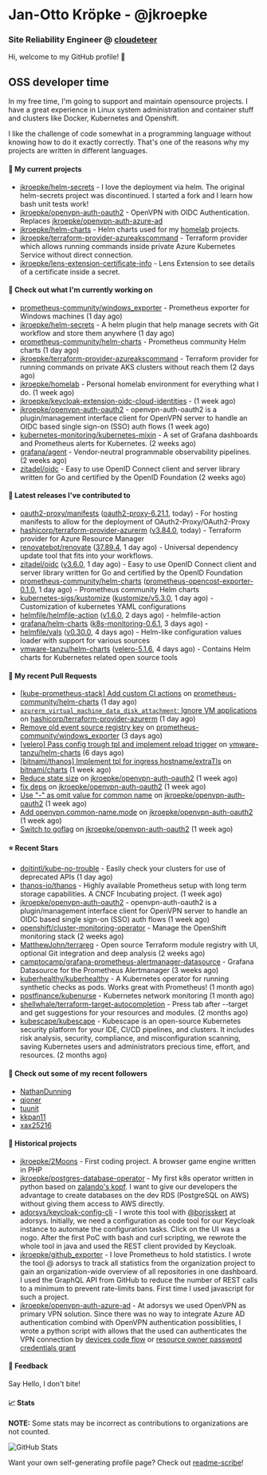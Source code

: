# Jan-Otto Kröpke - @jkroepke
### Site Reliability Engineer @ [cloudeteer](https://cloudeteer.de/)

Hi, welcome to my GitHub profile! 👋

## OSS developer time
In my free time, I'm going to support and maintain opensource projects. I have a great experience in Linux system administration and container stuff and clusters like Docker, Kubernetes and Openshift.

I like the challenge of code somewhat in a programming language without knowing how to do it exactly correctly. That's one of the reasons why my projects are written in different languages.

#### 🌱 My current projects
- [jkroepke/helm-secrets](https://github.com/jkroepke/helm-secrets) - I love the deployment via helm. The original helm-secrets project was discontinued. I started a fork and I learn how bash unit tests work!
- [jkroepke/openvpn-auth-oauth2](https://github.com/jkroepke/openvpn-auth-oauth2) - OpenVPN with OIDC Authentication. Replaces  [jkroepke/openvpn-auth-azure-ad](https://github.com/jkroepke/openvpn-auth-azure-ad) 
- [jkroepke/helm-charts](https://github.com/jkroepke/helm-charts) - Helm charts used for my [homelab](https://github.com/jkroepke/homelab) projects.
- [jkroepke/terraform-provider-azureakscommand](https://github.com/jkroepke/terraform-provider-azureakscommand) - Terraform provider which allows running commands inside private Azure Kubernetes Service without direct connection.
- [jkroepke/lens-extension-certificate-info](https://github.com/jkroepke/lens-extension-certificate-info) - Lens Extension to see details of a certificate inside a secret.

#### 👷 Check out what I'm currently working on

- [prometheus-community/windows_exporter](https://github.com/prometheus-community/windows_exporter) - Prometheus exporter for Windows machines (1 day ago)
- [jkroepke/helm-secrets](https://github.com/jkroepke/helm-secrets) - A helm plugin that help manage secrets with Git workflow and store them anywhere (1 day ago)
- [prometheus-community/helm-charts](https://github.com/prometheus-community/helm-charts) - Prometheus community Helm charts (1 day ago)
- [jkroepke/terraform-provider-azureakscommand](https://github.com/jkroepke/terraform-provider-azureakscommand) - Terraform provider for running commands on private AKS clusters without reach them (2 days ago)
- [jkroepke/homelab](https://github.com/jkroepke/homelab) - Personal homelab environment for everything what I do. (1 week ago)
- [jkroepke/keycloak-extension-oidc-cloud-identities](https://github.com/jkroepke/keycloak-extension-oidc-cloud-identities) -  (1 week ago)
- [jkroepke/openvpn-auth-oauth2](https://github.com/jkroepke/openvpn-auth-oauth2) - openvpn-auth-oauth2 is a plugin/management interface client for OpenVPN server to handle an OIDC based single sign-on (SSO) auth flows (1 week ago)
- [kubernetes-monitoring/kubernetes-mixin](https://github.com/kubernetes-monitoring/kubernetes-mixin) -  A set of Grafana dashboards and Prometheus alerts for Kubernetes. (2 weeks ago)
- [grafana/agent](https://github.com/grafana/agent) - Vendor-neutral programmable observability pipelines. (2 weeks ago)
- [zitadel/oidc](https://github.com/zitadel/oidc) - Easy to use OpenID Connect client and server library written for Go and certified by the OpenID Foundation (2 weeks ago)

#### 🔭 Latest releases I've contributed to

- [oauth2-proxy/manifests](https://github.com/oauth2-proxy/manifests) ([oauth2-proxy-6.21.1](https://github.com/oauth2-proxy/manifests/releases/tag/oauth2-proxy-6.21.1), today) - For hosting manifests to allow for the deployment of OAuth2-Proxy/OAuth2-Proxy
- [hashicorp/terraform-provider-azurerm](https://github.com/hashicorp/terraform-provider-azurerm) ([v3.84.0](https://github.com/hashicorp/terraform-provider-azurerm/releases/tag/v3.84.0), today) - Terraform provider for Azure Resource Manager
- [renovatebot/renovate](https://github.com/renovatebot/renovate) ([37.89.4](https://github.com/renovatebot/renovate/releases/tag/37.89.4), 1 day ago) - Universal dependency update tool that fits into your workflows.
- [zitadel/oidc](https://github.com/zitadel/oidc) ([v3.6.0](https://github.com/zitadel/oidc/releases/tag/v3.6.0), 1 day ago) - Easy to use OpenID Connect client and server library written for Go and certified by the OpenID Foundation
- [prometheus-community/helm-charts](https://github.com/prometheus-community/helm-charts) ([prometheus-opencost-exporter-0.1.0](https://github.com/prometheus-community/helm-charts/releases/tag/prometheus-opencost-exporter-0.1.0), 1 day ago) - Prometheus community Helm charts
- [kubernetes-sigs/kustomize](https://github.com/kubernetes-sigs/kustomize) ([kustomize/v5.3.0](https://github.com/kubernetes-sigs/kustomize/releases/tag/kustomize/v5.3.0), 1 day ago) - Customization of kubernetes YAML configurations
- [helmfile/helmfile-action](https://github.com/helmfile/helmfile-action) ([v1.6.0](https://github.com/helmfile/helmfile-action/releases/tag/v1.6.0), 2 days ago) - helmfile-action
- [grafana/helm-charts](https://github.com/grafana/helm-charts) ([k8s-monitoring-0.6.1](https://github.com/grafana/helm-charts/releases/tag/k8s-monitoring-0.6.1), 3 days ago) - 
- [helmfile/vals](https://github.com/helmfile/vals) ([v0.30.0](https://github.com/helmfile/vals/releases/tag/v0.30.0), 4 days ago) - Helm-like configuration values loader with support for various sources
- [vmware-tanzu/helm-charts](https://github.com/vmware-tanzu/helm-charts) ([velero-5.1.6](https://github.com/vmware-tanzu/helm-charts/releases/tag/velero-5.1.6), 4 days ago) - Contains Helm charts for Kubernetes related open source tools

#### 🔨 My recent Pull Requests

- [[kube-prometheus-stack] Add custom CI actions](https://github.com/prometheus-community/helm-charts/pull/4065) on [prometheus-community/helm-charts](https://github.com/prometheus-community/helm-charts) (1 day ago)
- [`azurerm_virtual_machine_data_disk_attachment`: Ignore VM applications](https://github.com/hashicorp/terraform-provider-azurerm/pull/24145) on [hashicorp/terraform-provider-azurerm](https://github.com/hashicorp/terraform-provider-azurerm) (1 day ago)
- [Remove old event source registry key](https://github.com/prometheus-community/windows_exporter/pull/1357) on [prometheus-community/windows_exporter](https://github.com/prometheus-community/windows_exporter) (3 days ago)
- [[velero] Pass config trough tpl and implement reload trigger](https://github.com/vmware-tanzu/helm-charts/pull/525) on [vmware-tanzu/helm-charts](https://github.com/vmware-tanzu/helm-charts) (6 days ago)
- [[bitnami/thanos] Implement tpl for ingress hostname/extraTls](https://github.com/bitnami/charts/pull/21351) on [bitnami/charts](https://github.com/bitnami/charts) (1 week ago)
- [Reduce state size](https://github.com/jkroepke/openvpn-auth-oauth2/pull/78) on [jkroepke/openvpn-auth-oauth2](https://github.com/jkroepke/openvpn-auth-oauth2) (1 week ago)
- [fix deps](https://github.com/jkroepke/openvpn-auth-oauth2/pull/77) on [jkroepke/openvpn-auth-oauth2](https://github.com/jkroepke/openvpn-auth-oauth2) (1 week ago)
- [Use &#34;-&#34; as omit value for common name](https://github.com/jkroepke/openvpn-auth-oauth2/pull/76) on [jkroepke/openvpn-auth-oauth2](https://github.com/jkroepke/openvpn-auth-oauth2) (1 week ago)
- [Add openvpn.common-name.mode](https://github.com/jkroepke/openvpn-auth-oauth2/pull/74) on [jkroepke/openvpn-auth-oauth2](https://github.com/jkroepke/openvpn-auth-oauth2) (1 week ago)
- [Switch to goflag](https://github.com/jkroepke/openvpn-auth-oauth2/pull/72) on [jkroepke/openvpn-auth-oauth2](https://github.com/jkroepke/openvpn-auth-oauth2) (1 week ago)

#### ⭐ Recent Stars

- [doitintl/kube-no-trouble](https://github.com/doitintl/kube-no-trouble) - Easily check your clusters for use of deprecated APIs (1 day ago)
- [thanos-io/thanos](https://github.com/thanos-io/thanos) - Highly available Prometheus setup with long term storage capabilities. A CNCF Incubating project. (1 week ago)
- [jkroepke/openvpn-auth-oauth2](https://github.com/jkroepke/openvpn-auth-oauth2) - openvpn-auth-oauth2 is a plugin/management interface client for OpenVPN server to handle an OIDC based single sign-on (SSO) auth flows (1 week ago)
- [openshift/cluster-monitoring-operator](https://github.com/openshift/cluster-monitoring-operator) - Manage the OpenShift monitoring stack (2 weeks ago)
- [MatthewJohn/terrareg](https://github.com/MatthewJohn/terrareg) - Open source Terraform module registry with UI, optional Git integration and deep analysis (2 weeks ago)
- [camptocamp/grafana-prometheus-alertmanager-datasource](https://github.com/camptocamp/grafana-prometheus-alertmanager-datasource) - Grafana Datasource for the Prometheus Alertmanager (3 weeks ago)
- [kuberhealthy/kuberhealthy](https://github.com/kuberhealthy/kuberhealthy) - A Kubernetes operator for running synthetic checks as pods. Works great with Prometheus! (1 month ago)
- [postfinance/kubenurse](https://github.com/postfinance/kubenurse) - Kubernetes network monitoring (1 month ago)
- [shellwhale/terraform-target-autocompletion](https://github.com/shellwhale/terraform-target-autocompletion) - Press tab after --target and get suggestions for your resources and modules. (2 months ago)
- [kubescape/kubescape](https://github.com/kubescape/kubescape) - Kubescape is an open-source Kubernetes security platform for your IDE, CI/CD pipelines, and clusters. It includes risk analysis, security, compliance, and misconfiguration scanning, saving Kubernetes users and administrators precious time, effort, and resources. (2 months ago)

#### 👯 Check out some of my recent followers

- [NathanDunning](https://github.com/NathanDunning)
- [qjoner](https://github.com/qjoner)
- [tuunit](https://github.com/tuunit)
- [kkpan11](https://github.com/kkpan11)
- [xax25216](https://github.com/xax25216)

#### 📜 Historical projects
- [jkroepke/2Moons](https://github.com/jkroepke/2Moons) - First coding project. A browser game engine written in PHP
- [jkroepke/postgres-database-operator](https://github.com/jkroepke/postgres-database-operator) - My first k8s operator written in python based on [zalando's kopf](https://github.com/zalando-incubator/kopf). I want to give our developers the advantage to create databases on the dev RDS (PostgreSQL on AWS) without giving them access to AWS directly.
- [adorsys/keycloak-config-cli](https://github.com/adorsys/keycloak-config-cli) - I wrote this tool with [@borisskert](https://github.com/borisskert) at adorsys. Initially, we need a configuration as code tool for our Keycloak instance to automate the configuration tasks. Click on the UI was a nogo. After the first PoC with bash and curl scripting, we rewrote the whole tool in java and used the REST client provided by Keycloak.
- [jkroepke/github_exporter](https://github.com/jkroepke/github_exporter) - I love Prometheus to hold statistics. I wrote the tool @ adorsys to track all statistics from the organization project to gain an organization-wide overview of all repositories in one dashboard. I used the GraphQL API from GitHub to reduce the number of REST calls to a minimum to prevent rate-limits bans. First time I used javascript for such a project.
- [jkroepke/openvpn-auth-azure-ad](https://github.com/jkroepke/openvpn-auth-azure-ad) - At adorsys we used OpenVPN as primary VPN solution. Since there was no way to integrate Azure AD authentication combind with OpenVPN authentication possiblities, I wrote a python script with allows that the used can authenticates the VPN connection by [devices code flow](https://docs.microsoft.com/en-us/azure/active-directory/develop/v2-oauth2-device-code) or [resource owner password credentials grant](https://docs.microsoft.com/en-us/azure/active-directory/develop/v2-oauth-ropc)

#### 💬 Feedback

Say Hello, I don't bite!

#### 📈 Stats

**NOTE:** Some stats may be incorrect as contributions to organizations
are not counted.

![GitHub Stats](https://github-readme-stats.vercel.app/api?username=jkroepke&count_private=false&theme=tokyonight&show_icons=true)

Want your own self-generating profile page? Check out [readme-scribe](https://github.com/muesli/readme-scribe)!

